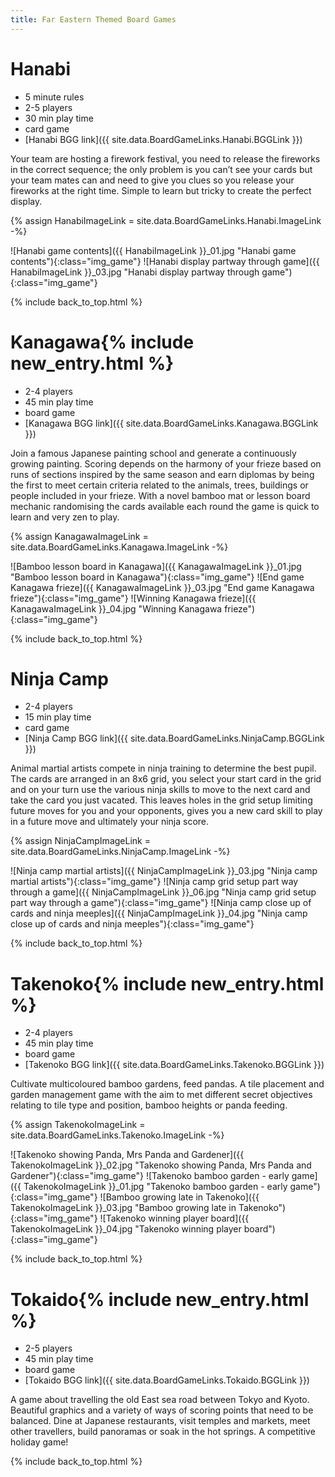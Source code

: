 ```yaml
---
title: Far Eastern Themed Board Games
---
```


# Hanabi

* 5 minute rules
* 2-5 players
* 30 min play time
* card game
* [Hanabi BGG link]({{ site.data.BoardGameLinks.Hanabi.BGGLink }})

Your team are hosting a firework festival, you need to release the fireworks in the correct sequence;
the only problem is you can’t see your cards but your team mates can and need to give you clues so you release your fireworks at the right time.
Simple to learn but tricky to create the perfect display.

{% assign HanabiImageLink = site.data.BoardGameLinks.Hanabi.ImageLink -%}

![Hanabi game contents]({{ HanabiImageLink }}_01.jpg "Hanabi game contents"){:class="img_game"}
![Hanabi display partway through game]({{ HanabiImageLink }}_03.jpg "Hanabi display partway through game"){:class="img_game"}

{% include back_to_top.html %}

# Kanagawa{% include new_entry.html %}

* 2-4 players
* 45 min play time
* board game
* [Kanagawa BGG link]({{ site.data.BoardGameLinks.Kanagawa.BGGLink }})

Join a famous Japanese painting school and generate a continuously growing painting.
Scoring depends on the harmony of your frieze based on runs of sections inspired by the same season and earn diplomas by being the first to meet certain criteria related to the animals, trees, buildings or people included in your frieze.
With a novel bamboo mat or lesson board mechanic randomising the cards available each round the game is quick to learn and very zen to play.

{% assign KanagawaImageLink = site.data.BoardGameLinks.Kanagawa.ImageLink -%}

![Bamboo lesson board in Kanagawa]({{ KanagawaImageLink }}_01.jpg "Bamboo lesson board in Kanagawa"){:class="img_game"}
![End game Kanagawa frieze]({{ KanagawaImageLink }}_03.jpg "End game Kanagawa frieze"){:class="img_game"}
![Winning Kanagawa frieze]({{ KanagawaImageLink }}_04.jpg "Winning Kanagawa frieze"){:class="img_game"}

{% include back_to_top.html %}

# Ninja Camp

* 2-4 players
* 15 min play time
* card game
* [Ninja Camp BGG link]({{ site.data.BoardGameLinks.NinjaCamp.BGGLink }})

Animal martial artists compete in ninja training to determine the best pupil.
The cards are arranged in an 8x6 grid, you select your start card in the grid and on your turn use the various ninja skills to move to the next card and take the card you just vacated.
This leaves holes in the grid setup limiting future moves for you and your opponents, gives you a new card skill to play in a future move and ultimately your ninja score.

{% assign NinjaCampImageLink = site.data.BoardGameLinks.NinjaCamp.ImageLink -%}

![Ninja camp martial artists]({{ NinjaCampImageLink }}_03.jpg "Ninja camp martial artists"){:class="img_game"}
![Ninja camp grid setup part way through a game]({{ NinjaCampImageLink }}_06.jpg "Ninja camp grid setup part way through a game"){:class="img_game"}
![Ninja camp close up of cards and ninja meeples]({{ NinjaCampImageLink }}_04.jpg "Ninja camp close up of cards and ninja meeples"){:class="img_game"}

{% include back_to_top.html %}

# Takenoko{% include new_entry.html %}

* 2-4 players
* 45 min play time
* board game
* [Takenoko BGG link]({{ site.data.BoardGameLinks.Takenoko.BGGLink }})

Cultivate multicoloured bamboo gardens, feed pandas.
A tile placement and garden management game with the aim to met different secret objectives relating to tile type and position, bamboo heights or panda feeding.

{% assign TakenokoImageLink = site.data.BoardGameLinks.Takenoko.ImageLink -%}

![Takenoko showing Panda, Mrs Panda and Gardener]({{ TakenokoImageLink }}_02.jpg "Takenoko showing Panda, Mrs Panda and Gardener"){:class="img_game"}
![Takenoko bamboo garden - early game]({{ TakenokoImageLink }}_01.jpg "Takenoko bamboo garden - early game"){:class="img_game"}
![Bamboo growing late in Takenoko]({{ TakenokoImageLink }}_03.jpg "Bamboo growing late in Takenoko"){:class="img_game"}
![Takenoko winning player board]({{ TakenokoImageLink }}_04.jpg "Takenoko winning player board"){:class="img_game"}

{% include back_to_top.html %}

# Tokaido{% include new_entry.html %}

* 2-5 players
* 45 min play time
* board game
* [Tokaido BGG link]({{ site.data.BoardGameLinks.Tokaido.BGGLink }})

A game about travelling the old East sea road between Tokyo and Kyoto.
Beautiful graphics and a variety of ways of scoring points that need to be balanced.
Dine at Japanese restaurants, visit temples and markets, meet other travellers, build panoramas or soak in the hot springs.
A competitive holiday game!

{% include back_to_top.html %}
